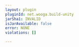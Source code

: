 ```yaml
---
layout: plugin
pluginId: net.wooga.build-unity
jarSha1: INVALID
isJarAvailable: false
error: NONE
violations: []

---
```

